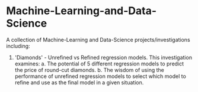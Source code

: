 # Machine-Learning-and-Data-Science
A collection of Machine-Learning and Data-Science projects/investigations including:

1. 'Diamonds' - Unrefined vs Refined regression models.
This investigation examines:
a. The potential of 5 different regression models to predict the price of round-cut diamonds.
b. The wisdom of using the performance of unrefined regression models to select which model to refine and use as the final model in a given situation.
